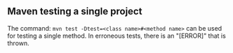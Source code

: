 ## Maven testing a single project
The command: `mvn test -Dtest=<class name>#<method name>` can be used for testing a single method. In erroneous tests, there is an "[ERROR]" that is thrown.